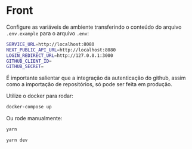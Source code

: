 # Front

Configure as variáveis de ambiente transferindo o conteúdo do arquivo `.env.example` para o arquivo `.env`:

```bash
SERVICE_URL=http://localhost:8080
NEXT_PUBLIC_API_URL=http://localhost:8080
LOGIN_REDIRECT_URL=http://127.0.0.1:3000
GITHUB_CLIENT_ID=
GITHUB_SECRET=

```

É importante salientar que a integração da autenticação do github, assim como a importação de repositórios, só pode ser feita em produção.

Utilize o docker para rodar:

```bash
docker-compose up
```

Ou rode manualmente:

```bash
yarn

yarn dev
```
